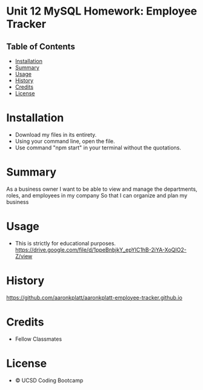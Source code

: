 # Unit 12 MySQL Homework: Employee Tracker

## Table of Contents

* [Installation](#installation)
* [Summary](#summary)
* [Usage](#usage)
* [History](#history)
* [Credits](#credits)
* [License](#license)


# Installation

* Download my files in its entirety.
* Using your command line, open the file.
* Use command "npm start" in your terminal without the quotations.

# Summary

As a business owner
I want to be able to view and manage the departments, roles, and employees in my company
So that I can organize and plan my business


# Usage

* This is strictly for educational purposes.
https://drive.google.com/file/d/1ppeBnbjkY_epYlC1hB-2iYA-XoQIO2-Z/view

# History

https://github.com/aaronkplatt/aaronkplatt-employee-tracker.github.io


# Credits

* Fellow Classmates


# License
 
* © UCSD Coding Bootcamp
